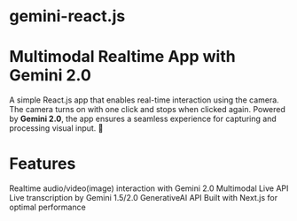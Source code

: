 # gemini-react.js

# Multimodal Realtime App with Gemini 2.0  

A simple React.js app that enables real-time interaction using the camera. The camera turns on with one click and stops when clicked again. Powered by **Gemini 2.0**, the app ensures a seamless experience for capturing and processing visual input. 🚀  

# Features

Realtime audio/video(image) interaction with Gemini 2.0 Multimodal Live API
Live transcription by Gemini 1.5/2.0 GenerativeAI API
Built with Next.js for optimal performance
